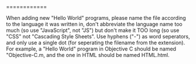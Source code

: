 ============

When adding new "Hello World" programs, please name the file according to the language it was written in, don't abbreviate the language name too much (so use "JavaScript", not "JS") but don't make it TOO long (so use "CSS" not "Cascading Style Sheets". Use hyphens ("-") as word seperators, and only use a single dot (for seperating the filename from the extension). For example, a "Hello World" program in Objective C should be named "Objective-C.m, and the one in HTML should be named HTML.html.
